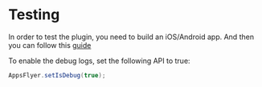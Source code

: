 # Testing 

In order to test the plugin, you need to build an iOS/Android app. And then you can follow this [guide](#https://support.appsflyer.com/hc/en-us/articles/360001559405-Test-mobile-SDK-integration-with-the-app#introduction)

To enable the debug logs, set the following API to true:
```c#
AppsFlyer.setIsDebug(true);
```
